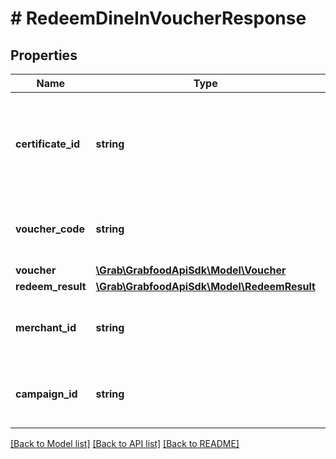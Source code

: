 # # RedeemDineInVoucherResponse

## Properties

Name | Type | Description | Notes
------------ | ------------- | ------------- | -------------
**certificate_id** | **string** | This certificateID is decoded from scanning the QR code, and 1:1 mapping with &#x60;voucherCode&#x60;. | [optional]
**voucher_code** | **string** | A short code for the dine-in voucher purchased by the user. | [optional]
**voucher** | [**\Grab\GrabfoodApiSdk\Model\Voucher**](Voucher.md) |  | [optional]
**redeem_result** | [**\Grab\GrabfoodApiSdk\Model\RedeemResult**](RedeemResult.md) |  | [optional]
**merchant_id** | **string** | The merchant&#39;s ID that is in GrabFood&#39;s database. | [optional]
**campaign_id** | **string** | The dine-in voucher campaign&#39;s ID in GrabFood&#39;s database. | [optional]

[[Back to Model list]](../../README.md#models) [[Back to API list]](../../README.md#endpoints) [[Back to README]](../../README.md)
